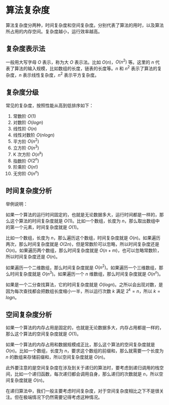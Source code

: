 # 算法复杂度

算法复杂度分两种，时间复杂度和空间复杂度。分别代表了算法的用时，以及算法所占用的内存空间。复杂度越小，运行效率越高。

## 复杂度表示法

一般用大写字母 $O$ 表示，称为大 $O$ 表示法。比如 $O(n)$，$O(n^2)$ 等。这里的 $n$ 代表了算法的输入规模，比如数组的长度，链表的长度等。$n$ 和 $n^2$ 表示了算法的复杂度，$n$ 表示线性复杂度，$n^2$ 表示平方复杂度。

## 复杂度分级

常见的复杂度，按照性能从高到低排序如下：

1. 常数阶 $O(1)$
2. 对数阶 $O(logn)$
3. 线性阶 $O(n)$
4. 线性对数阶 $O(nlogn)$
5. 平方阶 $O(n^2)$
6. 立方阶 $O(n^3)$
7. K 次方阶 $O(n^k)$
8. 指数阶 $O(2^n)$
9. 阶乘阶 $O(n!)$
10. 无穷阶 $O(n^n)$

## 时间复杂度分析

举例说明：

如果一个算法的运行时间固定的，也就是无论数据多大，运行时间都是一样的，那么这个算法的时间复杂度就是 $O(1)$。比如一个数组，长度为 $n$，那么取出数组中的第一个元素，时间复杂度就是 $O(1)$。

比如一个数组，长度为 $n$，那么遍历这个数组，时间复杂度就是 $O(n)$。如果遍历两次，那么时间复杂度就是 $O(2n)$，但是常数阶可以忽略，所以时间复杂度还是 $O(n)$。如果遍历两个数组，那么时间复杂度就是 $O(n+m)$，也可以忽略常数阶，所以时间复杂度还是 $O(n)$。

如果遍历一个二维数组，那么时间复杂度就是 $O(n^2)$。如果遍历一个三维数组，那么时间复杂度就是 $O(n^3)$。如果遍历一个 $n$ 维数组，那么时间复杂度就是 $O(n^n)$。

如果是一个二分查找算法，它的时间复杂度就是 $O(logn)$。之所以会出现对数，是因为每次查找都会把数组长度缩小一半，所以运行次数 $k$ 满足 $2^k=n$，所以 $k=logn$。

## 空间复杂度分析

如果一个算法的内存占用是固定的，也就是无论数据多大，内存占用都是一样的，那么这个算法的空间复杂度就是 $O(1)$。

如果一个算法的内存占用和数据规模成正比，那么这个算法的空间复杂度就是 $O(n)$。比如一个数组，长度为 $n$，要求这个数组的前缀和，那么就需要一个长度为 $n$ 的数组来存储前缀和，所以空间复杂度就是 $O(n)$。

此外要注意的是空间复杂度在涉及到关于递归的算法时，要考虑到递归调用的栈空间，比如一个递归函数，每次递归都会调用自身，那么递归的次数就是 $n$，所以空间复杂度就是 $O(n)$。

在递归算法中，我们一般主要考虑时间复杂度，对于空间复杂度相比之下不是很关注。但在极端情况下仍然需要记得考虑这种情况。
